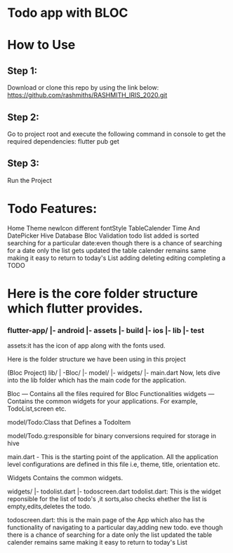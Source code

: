 # Todo app with BLOC

# How to Use 

## Step 1: 
Download or clone this repo by using the link below: https://github.com/rashmiths/RASHMITH_IRIS_2020.git 

## Step 2: 
Go to project root and execute the following command in console to get the required dependencies:
flutter pub get 

## Step 3: 
Run the Project


# Todo Features:

Home 
Theme 
newIcon 
different fontStyle
TableCalender 
Time And DatePicker 
Hive Database Bloc
Validation 
todo list added is sorted 
searching for a particular date:even though there is a chance of searching for a date only the list gets updated the table calender remains same making it easy to return to today's List adding deleting editing completing a TODO 

# Here is the core folder structure which flutter provides. 

### flutter-app/ |- android |- assets |- build |- ios |- lib |- test 

assets:it has the icon of app along with the fonts used. 

Here is the folder structure we have been using in this project

(Bloc Project) lib/ | -Bloc/ |- model/ |- widgets/ |- main.dart
Now, lets dive into the lib folder which has the main code for the application.

Bloc — Contains all the files required for Bloc Functionalities widgets — Contains the common widgets for your applications. 
For example, TodoList,screen etc.

model/Todo:Class that Defines a TodoItem 

model/Todo.g:responsible for binary conversions required for storage in hive 

main.dart - This is the starting point of the application. All the application level configurations are defined in this file i.e, theme, title, orientation etc.

Widgets Contains the common widgets. 

widgets/ |- todolist.dart |- todoscreen.dart todolist.dart: This is the widget reponsible for the list of todo's ,it sorts,also checks ehether the list is empty,edits,deletes the todo.

todoscreen.dart: this is the main page of the App which also has the functionality of navigating to a particular day,adding new todo. eve though there is a chance of searching for a date only the list updated the table calender remains same making it easy to return to today's List
